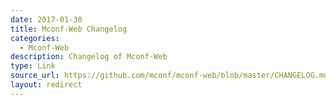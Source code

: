 ```yaml
---
date: 2017-01-30
title: Mconf-Web Changelog
categories:
  - Mconf-Web
description: Changelog of Mconf-Web
type: Link
source_url: https://github.com/mconf/mconf-web/blob/master/CHANGELOG.md
layout: redirect
---
```

